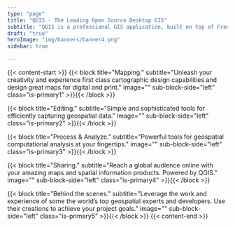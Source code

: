 ```yaml
---
type: "page"
title: "QGIS - The Leading Open Source Desktop GIS"
subtitle: "QGIS is a professional GIS application, built on top of Free and Open Source Software (FOSS), and takes pride in being a part of the FOSS community."
draft: "true"
heroImage: "img/banners/banner4.png"
sidebar: true

---
```

{{< content-start >}}
{{< block
    title="Mapping."
    subtitle="Unleash your creativity and experience first class cartographic design capabilities and design great maps for digital and print."
    image=""
    sub-block-side="left"
    class="is-primary1" >}}{{< /block >}}

{{< block
    title="Editing."
    subtitle="Simple and sophisticated tools for efficiently capturing geospatial data."
    image=""
    sub-block-side="left"
    class="is-primary2" >}}{{< /block >}}

{{< block
    title="Process & Analyze."
    subtitle="Powerful tools for geospatial computational analysis at your fingertips."
    image=""
    sub-block-side="left"
    class="is-primary3" >}}{{< /block >}}

{{< block
    title="Sharing."
    subtitle="Reach a global audience online with your amazing maps and spatial information products. Powered by QGIS."
    image=""
    sub-block-side="left"
    class="is-primary4" >}}{{< /block >}}

{{< block
    title="Behind the scenes."
    subtitle="Leverage the work and experience of some the world’s top geospatial experts and developers. Use their creations to achieve your project goals."
    image=""
    sub-block-side="left"
    class="is-primary5" >}}{{< /block >}}
{{< content-end >}}
